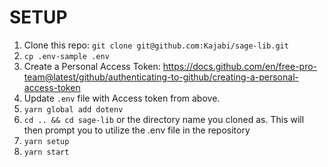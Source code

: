 # SETUP

1. Clone this repo: `git clone git@github.com:Kajabi/sage-lib.git`
1. `cp .env-sample .env`
1. Create a Personal Access Token: https://docs.github.com/en/free-pro-team@latest/github/authenticating-to-github/creating-a-personal-access-token
1. Update `.env` file with Access token from above.
1. `yarn global add dotenv`
1. `cd .. && cd sage-lib` or the directory name you cloned as. This will then prompt you to utilize the .env file in the repository
1. `yarn setup`
1. `yarn start`
